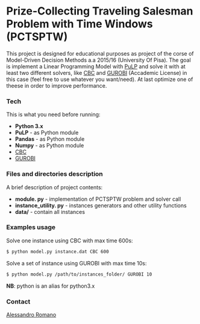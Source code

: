 # Prize-Collecting Traveling Salesman Problem with Time Windows (PCTSPTW)

This project is designed for educational purposes as project of the corse of Model-Driven Decision Methods a.a 2015/16 (University Of Pisa). The goal is implement a Linear Programming Model with [PuLP] and solve it with at least two different solvers, like [CBC] and [GUROBI] (Accademic License) in this case (feel free to use whatever you want/need). At last  optimize one of theese in order to improve performance.


### Tech
This is what you need before running: 

* **Python 3.x**
* **PuLP** - as Python module
* **Pandas** - as Python module
* **Numpy** - as Python module
* [CBC]
* [GUROBI]

### Files and directories description
A brief description of project contents:

* **module. py** - implementation of PCTSPTW problem and solver call
* **instance_utility. py** - instances generators and other utility functions
* **data/** - contain all instances

### Examples usage
Solve one instance using CBC with max time 600s:

```sh
$ python model.py instance.dat CBC 600
```
Solve a set of instance using GUROBI with max time 10s:
```sh
$ python model.py /path/to/instances_folder/ GUROBI 10
```
**NB**: python is an alias for python3.x

### Contact
[Alessandro Romano]

[PuLP]:https://pythonhosted.org/PuLP/
[CBC]:https://projects.coin-or.org/Cbc
[GUROBI]:http://gurobi.com/
[Alessandro Romano]:mailto:alessandro.romano@linux.com